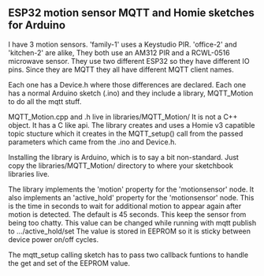 ## ESP32 motion sensor MQTT and Homie sketches for Arduino


I have 3 motion sensors. 'family-1' uses a Keystudio PIR.
'office-2' and 'kitchen-2' are alike, They both use an AM312 PIR and a
RCWL-0516 microwave sensor. They use two different ESP32 so they have different
IO pins. Since they are MQTT they all have different MQTT client names.

Each one has a Device.h where those differences are declared. Each one
has a normal Arduino sketch (.ino) and they include a library, MQTT_Motion
to do all the mqtt stuff.

MQTT_Motion.cpp and .h live in libraries/MQTT_Motion/ It is not a C++ object.
It has a C like api.  The library creates and uses a Homie v3 capatible topic
stucture which it creates in the MQTT_setup() call from the passed parameters
which came from the .ino and Device.h. 

Installing the library is Arduino, which is to say a bit non-standard. Just
copy the libraries/MQTT_Motion/ directory to where your sketchbook libraries live.

The library implements the 'motion' property for the 'motionsensor' node. It also
implements an 'active_hold' property for the 'motionsensor' node. This is the
time in seconds to wait for additional motion to appear again after motion is
detected. The default is 45 seconds. This keep the sensor from being too chatty.
This value can be changed while running with mqtt publish to .../active_hold/set
The value is stored in EEPROM so it is sticky between device power on/off cycles.

The mqtt_setup calling sketch has to pass two callback funtions to handle the
get and set of the EEPROM value. 
